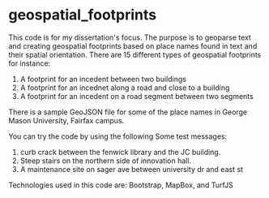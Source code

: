 # geospatial_footprints
This code is for my dissertation's focus. The purpose is to geoparse text and creating geospatial footprints
based on place names found in text and their spatial orientation. There are 15 different types of geospatial 
footprints for instance:

1. A footprint for an incedent between two buildings
2. A footprint for an incednet along a road and close to a building
3. A footprint for an incedent on a road segment between two segments

There is a sample GeoJSON file for some of the place names in George Mason University, Fairfax campus.

You can try the code by using the following Some test messages:

1. curb crack between the fenwick library and the JC building.
2. Steep stairs on the northern side of innovation hall.
3. A maintenance site on sager ave between university dr and east st

Technologies used in this code are: Bootstrap, MapBox, and TurfJS
